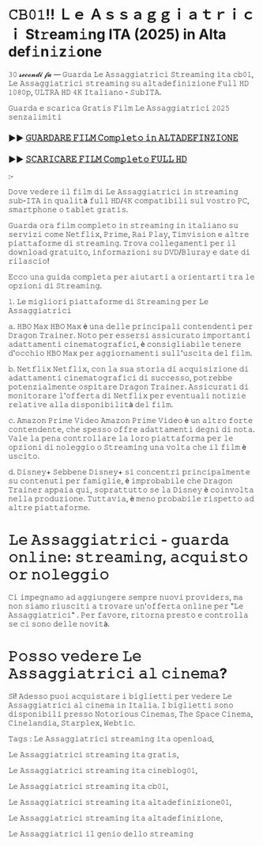 # 𝙲𝙱𝟶𝟷!! Ｌｅ Ａｓｓａｇｇｉａｔｒｉｃｉ St𝚛eam𝚒ng ITA (2025) in Alta def𝚒n𝚒z𝚒one

𝟹𝟶 𝓼𝓮𝓬𝓸𝓷𝓭𝓲 𝓯𝓪 — 𝙶𝚞𝚊𝚛𝚍𝚊 𝙻𝚎 𝙰𝚜𝚜𝚊𝚐𝚐𝚒𝚊𝚝𝚛𝚒𝚌𝚒 𝚂𝚝𝚛𝚎𝚊𝚖𝚒𝚗𝚐 𝚒𝚝𝚊 𝚌𝚋𝟶𝟷, 𝙻𝚎 𝙰𝚜𝚜𝚊𝚐𝚐𝚒𝚊𝚝𝚛𝚒𝚌𝚒 𝚜𝚝𝚛𝚎𝚊𝚖𝚒𝚗𝚐 𝚜𝚞 𝚊𝚕𝚝𝚊𝚍𝚎𝚏𝚒𝚗𝚒𝚣𝚒𝚘𝚗𝚎 𝙵𝚞𝚕𝚕 𝙷𝙳 𝟷𝟶𝟾𝟶𝚙, 𝚄𝙻𝚃𝚁𝙰 𝙷𝙳 𝟺𝙺 𝙸𝚝𝚊𝚕𝚒𝚊𝚗𝚘 - 𝚂𝚞𝚋𝙸𝚃𝙰. 

𝙶𝚞𝚊𝚛𝚍𝚊 𝚎 𝚜𝚌𝚊𝚛𝚒𝚌𝚊 𝙶𝚛𝚊𝚝𝚒𝚜 𝙵𝚒𝚕𝚖 𝙻𝚎 𝙰𝚜𝚜𝚊𝚐𝚐𝚒𝚊𝚝𝚛𝚒𝚌𝚒 𝟸𝟶𝟸𝟻 𝚜𝚎𝚗𝚣𝚊𝚕𝚒𝚖𝚒𝚝𝚒

### ►► [𝙶𝚄𝙰𝚁𝙳𝙰𝚁𝙴 𝙵𝙸𝙻𝙼 𝙲𝚘𝚖𝚙𝚕𝚎𝚝𝚘 𝚒𝚗 𝙰𝙻𝚃𝙰𝙳𝙴𝙵𝙸𝙽𝚉𝙸𝙾𝙽𝙴](https://tinyurl.com/yhb2bjuf)

### ►► [𝚂𝙲𝙰𝚁𝙸𝙲𝙰𝚁𝙴 𝙵𝙸𝙻𝙼 𝙲𝚘𝚖𝚙𝚕𝚎𝚝𝚘 𝙵𝚄𝙻𝙻 𝙷𝙳](https://tinyurl.com/yhb2bjuf)

:-

𝙳𝚘𝚟𝚎 𝚟𝚎𝚍𝚎𝚛𝚎 𝚒𝚕 𝚏𝚒𝚕𝚖 𝚍𝚒 𝙻𝚎 𝙰𝚜𝚜𝚊𝚐𝚐𝚒𝚊𝚝𝚛𝚒𝚌𝚒 𝚒𝚗 𝚜𝚝𝚛𝚎𝚊𝚖𝚒𝚗𝚐 𝚜𝚞𝚋-𝙸𝚃𝙰 𝚒𝚗 𝚚𝚞𝚊𝚕𝚒𝚝à 𝚏𝚞𝚕𝚕 𝙷𝙳/𝟺𝙺 𝚌𝚘𝚖𝚙𝚊𝚝𝚒𝚋𝚒𝚕𝚒 𝚜𝚞𝚕 𝚟𝚘𝚜𝚝𝚛𝚘 𝙿𝙲, 𝚜𝚖𝚊𝚛𝚝𝚙𝚑𝚘𝚗𝚎 𝚘 𝚝𝚊𝚋𝚕𝚎𝚝 𝚐𝚛𝚊𝚝𝚒𝚜.

𝙶𝚞𝚊𝚛𝚍𝚊 𝚘𝚛𝚊 𝚏𝚒𝚕𝚖 𝚌𝚘𝚖𝚙𝚕𝚎𝚝𝚘 𝚒𝚗 𝚜𝚝𝚛𝚎𝚊𝚖𝚒𝚗𝚐 𝚒𝚗 𝚒𝚝𝚊𝚕𝚒𝚊𝚗𝚘 𝚜𝚞 𝚜𝚎𝚛𝚟𝚒𝚣𝚒 𝚌𝚘𝚖𝚎 𝙽𝚎𝚝𝚏𝚕𝚒𝚡, 𝙿𝚛𝚒𝚖𝚎, 𝚁𝚊𝚒 𝙿𝚕𝚊𝚢, 𝚃𝚒𝚖𝚟𝚒𝚜𝚒𝚘𝚗 𝚎 𝚊𝚕𝚝𝚛𝚎 𝚙𝚒𝚊𝚝𝚝𝚊𝚏𝚘𝚛𝚖𝚎 𝚍𝚒 𝚜𝚝𝚛𝚎𝚊𝚖𝚒𝚗𝚐. 𝚃𝚛𝚘𝚟𝚊 𝚌𝚘𝚕𝚕𝚎𝚐𝚊𝚖𝚎𝚗𝚝𝚒 𝚙𝚎𝚛 𝚒𝚕 𝚍𝚘𝚠𝚗𝚕𝚘𝚊𝚍 𝚐𝚛𝚊𝚝𝚞𝚒𝚝𝚘, 𝚒𝚗𝚏𝚘𝚛𝚖𝚊𝚣𝚒𝚘𝚗𝚒 𝚜𝚞 𝙳𝚅𝙳/𝙱𝚕𝚞𝚛𝚊𝚢 𝚎 𝚍𝚊𝚝𝚎 𝚍𝚒 𝚛𝚒𝚕𝚊𝚜𝚌𝚒𝚘!

𝙴𝚌𝚌𝚘 𝚞𝚗𝚊 𝚐𝚞𝚒𝚍𝚊 𝚌𝚘𝚖𝚙𝚕𝚎𝚝𝚊 𝚙𝚎𝚛 𝚊𝚒𝚞𝚝𝚊𝚛𝚝𝚒 𝚊 𝚘𝚛𝚒𝚎𝚗𝚝𝚊𝚛𝚝𝚒 𝚝𝚛𝚊 𝚕𝚎 𝚘𝚙𝚣𝚒𝚘𝚗𝚒 𝚍𝚒 𝚂𝚝𝚛𝚎𝚊𝚖𝚒𝚗𝚐.

𝟷. 𝙻𝚎 𝚖𝚒𝚐𝚕𝚒𝚘𝚛𝚒 𝚙𝚒𝚊𝚝𝚝𝚊𝚏𝚘𝚛𝚖𝚎 𝚍𝚒 𝚂𝚝𝚛𝚎𝚊𝚖𝚒𝚗𝚐 𝚙𝚎𝚛 𝙻𝚎 𝙰𝚜𝚜𝚊𝚐𝚐𝚒𝚊𝚝𝚛𝚒𝚌𝚒

𝚊. 𝙷𝙱𝙾 𝙼𝚊𝚡
𝙷𝙱𝙾 𝙼𝚊𝚡 è 𝚞𝚗𝚊 𝚍𝚎𝚕𝚕𝚎 𝚙𝚛𝚒𝚗𝚌𝚒𝚙𝚊𝚕𝚒 𝚌𝚘𝚗𝚝𝚎𝚗𝚍𝚎𝚗𝚝𝚒 𝚙𝚎𝚛 𝙳𝚛𝚊𝚐𝚘𝚗 𝚃𝚛𝚊𝚒𝚗𝚎𝚛. 𝙽𝚘𝚝𝚘 𝚙𝚎𝚛 𝚎𝚜𝚜𝚎𝚛𝚜𝚒 𝚊𝚜𝚜𝚒𝚌𝚞𝚛𝚊𝚝𝚘 𝚒𝚖𝚙𝚘𝚛𝚝𝚊𝚗𝚝𝚒 𝚊𝚍𝚊𝚝𝚝𝚊𝚖𝚎𝚗𝚝𝚒 𝚌𝚒𝚗𝚎𝚖𝚊𝚝𝚘𝚐𝚛𝚊𝚏𝚒𝚌𝚒, è 𝚌𝚘𝚗𝚜𝚒𝚐𝚕𝚒𝚊𝚋𝚒𝚕𝚎 𝚝𝚎𝚗𝚎𝚛𝚎 𝚍'𝚘𝚌𝚌𝚑𝚒𝚘 𝙷𝙱𝙾 𝙼𝚊𝚡 𝚙𝚎𝚛 𝚊𝚐𝚐𝚒𝚘𝚛𝚗𝚊𝚖𝚎𝚗𝚝𝚒 𝚜𝚞𝚕𝚕'𝚞𝚜𝚌𝚒𝚝𝚊 𝚍𝚎𝚕 𝚏𝚒𝚕𝚖.

𝚋. 𝙽𝚎𝚝𝚏𝚕𝚒𝚡
𝙽𝚎𝚝𝚏𝚕𝚒𝚡, 𝚌𝚘𝚗 𝚕𝚊 𝚜𝚞𝚊 𝚜𝚝𝚘𝚛𝚒𝚊 𝚍𝚒 𝚊𝚌𝚚𝚞𝚒𝚜𝚒𝚣𝚒𝚘𝚗𝚎 𝚍𝚒 𝚊𝚍𝚊𝚝𝚝𝚊𝚖𝚎𝚗𝚝𝚒 𝚌𝚒𝚗𝚎𝚖𝚊𝚝𝚘𝚐𝚛𝚊𝚏𝚒𝚌𝚒 𝚍𝚒 𝚜𝚞𝚌𝚌𝚎𝚜𝚜𝚘, 𝚙𝚘𝚝𝚛𝚎𝚋𝚋𝚎 𝚙𝚘𝚝𝚎𝚗𝚣𝚒𝚊𝚕𝚖𝚎𝚗𝚝𝚎 𝚘𝚜𝚙𝚒𝚝𝚊𝚛𝚎 𝙳𝚛𝚊𝚐𝚘𝚗 𝚃𝚛𝚊𝚒𝚗𝚎𝚛. 𝙰𝚜𝚜𝚒𝚌𝚞𝚛𝚊𝚝𝚒 𝚍𝚒 𝚖𝚘𝚗𝚒𝚝𝚘𝚛𝚊𝚛𝚎 𝚕'𝚘𝚏𝚏𝚎𝚛𝚝𝚊 𝚍𝚒 𝙽𝚎𝚝𝚏𝚕𝚒𝚡 𝚙𝚎𝚛 𝚎𝚟𝚎𝚗𝚝𝚞𝚊𝚕𝚒 𝚗𝚘𝚝𝚒𝚣𝚒𝚎 𝚛𝚎𝚕𝚊𝚝𝚒𝚟𝚎 𝚊𝚕𝚕𝚊 𝚍𝚒𝚜𝚙𝚘𝚗𝚒𝚋𝚒𝚕𝚒𝚝à 𝚍𝚎𝚕 𝚏𝚒𝚕𝚖.

𝚌. 𝙰𝚖𝚊𝚣𝚘𝚗 𝙿𝚛𝚒𝚖𝚎 𝚅𝚒𝚍𝚎𝚘
𝙰𝚖𝚊𝚣𝚘𝚗 𝙿𝚛𝚒𝚖𝚎 𝚅𝚒𝚍𝚎𝚘 è 𝚞𝚗 𝚊𝚕𝚝𝚛𝚘 𝚏𝚘𝚛𝚝𝚎 𝚌𝚘𝚗𝚝𝚎𝚗𝚍𝚎𝚗𝚝𝚎, 𝚌𝚑𝚎 𝚜𝚙𝚎𝚜𝚜𝚘 𝚘𝚏𝚏𝚛𝚎 𝚊𝚍𝚊𝚝𝚝𝚊𝚖𝚎𝚗𝚝𝚒 𝚍𝚎𝚐𝚗𝚒 𝚍𝚒 𝚗𝚘𝚝𝚊. 𝚅𝚊𝚕𝚎 𝚕𝚊 𝚙𝚎𝚗𝚊 𝚌𝚘𝚗𝚝𝚛𝚘𝚕𝚕𝚊𝚛𝚎 𝚕𝚊 𝚕𝚘𝚛𝚘 𝚙𝚒𝚊𝚝𝚝𝚊𝚏𝚘𝚛𝚖𝚊 𝚙𝚎𝚛 𝚕𝚎 𝚘𝚙𝚣𝚒𝚘𝚗𝚒 𝚍𝚒 𝚗𝚘𝚕𝚎𝚐𝚐𝚒𝚘 𝚘 𝚂𝚝𝚛𝚎𝚊𝚖𝚒𝚗𝚐 𝚞𝚗𝚊 𝚟𝚘𝚕𝚝𝚊 𝚌𝚑𝚎 𝚒𝚕 𝚏𝚒𝚕𝚖 è 𝚞𝚜𝚌𝚒𝚝𝚘.

𝚍. 𝙳𝚒𝚜𝚗𝚎𝚢+
𝚂𝚎𝚋𝚋𝚎𝚗𝚎 𝙳𝚒𝚜𝚗𝚎𝚢+ 𝚜𝚒 𝚌𝚘𝚗𝚌𝚎𝚗𝚝𝚛𝚒 𝚙𝚛𝚒𝚗𝚌𝚒𝚙𝚊𝚕𝚖𝚎𝚗𝚝𝚎 𝚜𝚞 𝚌𝚘𝚗𝚝𝚎𝚗𝚞𝚝𝚒 𝚙𝚎𝚛 𝚏𝚊𝚖𝚒𝚐𝚕𝚒𝚎, è 𝚒𝚖𝚙𝚛𝚘𝚋𝚊𝚋𝚒𝚕𝚎 𝚌𝚑𝚎 𝙳𝚛𝚊𝚐𝚘𝚗 𝚃𝚛𝚊𝚒𝚗𝚎𝚛 𝚊𝚙𝚙𝚊𝚒𝚊 𝚚𝚞𝚒, 𝚜𝚘𝚙𝚛𝚊𝚝𝚝𝚞𝚝𝚝𝚘 𝚜𝚎 𝚕𝚊 𝙳𝚒𝚜𝚗𝚎𝚢 è 𝚌𝚘𝚒𝚗𝚟𝚘𝚕𝚝𝚊 𝚗𝚎𝚕𝚕𝚊 𝚙𝚛𝚘𝚍𝚞𝚣𝚒𝚘𝚗𝚎. 𝚃𝚞𝚝𝚝𝚊𝚟𝚒𝚊, è 𝚖𝚎𝚗𝚘 𝚙𝚛𝚘𝚋𝚊𝚋𝚒𝚕𝚎 𝚛𝚒𝚜𝚙𝚎𝚝𝚝𝚘 𝚊𝚍 𝚊𝚕𝚝𝚛𝚎 𝚙𝚒𝚊𝚝𝚝𝚊𝚏𝚘𝚛𝚖𝚎.

# 𝙻𝚎 𝙰𝚜𝚜𝚊𝚐𝚐𝚒𝚊𝚝𝚛𝚒𝚌𝚒 - 𝚐𝚞𝚊𝚛𝚍𝚊 𝚘𝚗𝚕𝚒𝚗𝚎: 𝚜𝚝𝚛𝚎𝚊𝚖𝚒𝚗𝚐, 𝚊𝚌𝚚𝚞𝚒𝚜𝚝𝚘 𝚘𝚛 𝚗𝚘𝚕𝚎𝚐𝚐𝚒𝚘

𝙲𝚒 𝚒𝚖𝚙𝚎𝚐𝚗𝚊𝚖𝚘 𝚊𝚍 𝚊𝚐𝚐𝚒𝚞𝚗𝚐𝚎𝚛𝚎 𝚜𝚎𝚖𝚙𝚛𝚎 𝚗𝚞𝚘𝚟𝚒 𝚙𝚛𝚘𝚟𝚒𝚍𝚎𝚛𝚜, 𝚖𝚊 𝚗𝚘𝚗 𝚜𝚒𝚊𝚖𝚘 𝚛𝚒𝚞𝚜𝚌𝚒𝚝𝚒 𝚊 𝚝𝚛𝚘𝚟𝚊𝚛𝚎 𝚞𝚗'𝚘𝚏𝚏𝚎𝚛𝚝𝚊 𝚘𝚗𝚕𝚒𝚗𝚎 𝚙𝚎𝚛 "𝙻𝚎 𝙰𝚜𝚜𝚊𝚐𝚐𝚒𝚊𝚝𝚛𝚒𝚌𝚒" . 𝙿𝚎𝚛 𝚏𝚊𝚟𝚘𝚛𝚎, 𝚛𝚒𝚝𝚘𝚛𝚗𝚊 𝚙𝚛𝚎𝚜𝚝𝚘 𝚎 𝚌𝚘𝚗𝚝𝚛𝚘𝚕𝚕𝚊 𝚜𝚎 𝚌𝚒 𝚜𝚘𝚗𝚘 𝚍𝚎𝚕𝚕𝚎 𝚗𝚘𝚟𝚒𝚝à.

# 𝙿𝚘𝚜𝚜𝚘 𝚟𝚎𝚍𝚎𝚛𝚎 𝙻𝚎 𝙰𝚜𝚜𝚊𝚐𝚐𝚒𝚊𝚝𝚛𝚒𝚌𝚒 𝚊𝚕 𝚌𝚒𝚗𝚎𝚖𝚊?

𝚂ì! 𝙰𝚍𝚎𝚜𝚜𝚘 𝚙𝚞𝚘𝚒 𝚊𝚌𝚚𝚞𝚒𝚜𝚝𝚊𝚛𝚎 𝚒 𝚋𝚒𝚐𝚕𝚒𝚎𝚝𝚝𝚒 𝚙𝚎𝚛 𝚟𝚎𝚍𝚎𝚛𝚎 𝙻𝚎 𝙰𝚜𝚜𝚊𝚐𝚐𝚒𝚊𝚝𝚛𝚒𝚌𝚒 𝚊𝚕 𝚌𝚒𝚗𝚎𝚖𝚊 𝚒𝚗 𝙸𝚝𝚊𝚕𝚒𝚊. 𝙸 𝚋𝚒𝚐𝚕𝚒𝚎𝚝𝚝𝚒 𝚜𝚘𝚗𝚘 𝚍𝚒𝚜𝚙𝚘𝚗𝚒𝚋𝚒𝚕𝚒 𝚙𝚛𝚎𝚜𝚜𝚘 𝙽𝚘𝚝𝚘𝚛𝚒𝚘𝚞𝚜 𝙲𝚒𝚗𝚎𝚖𝚊𝚜, 𝚃𝚑𝚎 𝚂𝚙𝚊𝚌𝚎 𝙲𝚒𝚗𝚎𝚖𝚊, 𝙲𝚒𝚗𝚎𝚕𝚊𝚗𝚍𝚒𝚊, 𝚂𝚝𝚊𝚛𝚙𝚕𝚎𝚡, 𝚆𝚎𝚋𝚝𝚒𝚌.

𝚃𝚊𝚐𝚜 :
𝙻𝚎 𝙰𝚜𝚜𝚊𝚐𝚐𝚒𝚊𝚝𝚛𝚒𝚌𝚒 𝚜𝚝𝚛𝚎𝚊𝚖𝚒𝚗𝚐 𝚒𝚝𝚊 𝚘𝚙𝚎𝚗𝚕𝚘𝚊𝚍,

𝙻𝚎 𝙰𝚜𝚜𝚊𝚐𝚐𝚒𝚊𝚝𝚛𝚒𝚌𝚒 𝚜𝚝𝚛𝚎𝚊𝚖𝚒𝚗𝚐 𝚒𝚝𝚊 𝚐𝚛𝚊𝚝𝚒𝚜,

𝙻𝚎 𝙰𝚜𝚜𝚊𝚐𝚐𝚒𝚊𝚝𝚛𝚒𝚌𝚒 𝚜𝚝𝚛𝚎𝚊𝚖𝚒𝚗𝚐 𝚒𝚝𝚊 𝚌𝚒𝚗𝚎𝚋𝚕𝚘𝚐𝟶𝟷,

𝙻𝚎 𝙰𝚜𝚜𝚊𝚐𝚐𝚒𝚊𝚝𝚛𝚒𝚌𝚒 𝚜𝚝𝚛𝚎𝚊𝚖𝚒𝚗𝚐 𝚒𝚝𝚊 𝚌𝚋𝟶𝟷,

𝙻𝚎 𝙰𝚜𝚜𝚊𝚐𝚐𝚒𝚊𝚝𝚛𝚒𝚌𝚒 𝚜𝚝𝚛𝚎𝚊𝚖𝚒𝚗𝚐 𝚒𝚝𝚊 𝚊𝚕𝚝𝚊𝚍𝚎𝚏𝚒𝚗𝚒𝚣𝚒𝚘𝚗𝚎𝟶𝟷,

𝙻𝚎 𝙰𝚜𝚜𝚊𝚐𝚐𝚒𝚊𝚝𝚛𝚒𝚌𝚒 𝚜𝚝𝚛𝚎𝚊𝚖𝚒𝚗𝚐 𝚒𝚝𝚊 𝚊𝚕𝚝𝚊𝚍𝚎𝚏𝚒𝚗𝚒𝚣𝚒𝚘𝚗𝚎, 

𝙻𝚎 𝙰𝚜𝚜𝚊𝚐𝚐𝚒𝚊𝚝𝚛𝚒𝚌𝚒 𝚒𝚕 𝚐𝚎𝚗𝚒𝚘 𝚍𝚎𝚕𝚕𝚘 𝚜𝚝𝚛𝚎𝚊𝚖𝚒𝚗𝚐
